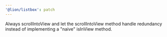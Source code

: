 ```yaml
---
'@lion/listbox': patch
---
```


Always scrollIntoView and let the scrollIntoView method handle redundancy instead of implementing a "naive" isInView method.
